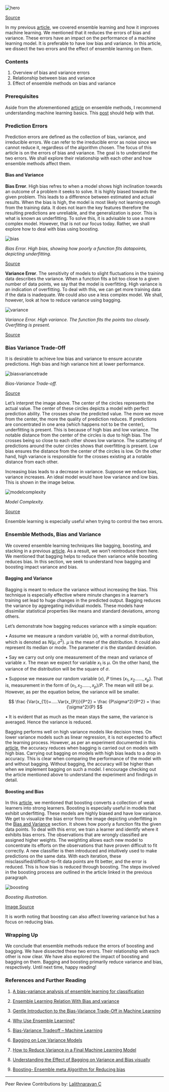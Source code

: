  ![hero](/engineering-education/ensemble-bias-var/hero.jpg)

[Source](https://images.unsplash.com/photo-1556884201-c949a3bbf6ad?ixid=MXwxMjA3fDB8MHxwaG90by1wYWdlfHx8fGVufDB8fHw%3D&ixlib=rb-1.2.1&auto=format&fit=crop&w=878&q=80)

In my previous [article](/engineering-education/ensemble-learning/), we covered ensemble learning and how it improves machine learning. We mentioned that it reduces the errors of bias and variance. These errors have an impact on the performance of a machine learning model. It is preferable to have low bias and variance. In this article, we dissect the two errors and the effect of ensemble learning on them.

### Contents

1. Overview of bias and variance errors
2. Relationship between bias and variance
3. Effect of ensemble methods on bias and variance

### Prerequisites

Aside from the aforementioned [article](/engineering-education/ensemble-learning/) on ensemble methods, I recommend understanding machine learning basics. This [post](/engineering-education/supervised-learning-algorithms/) should help with that.

### Prediction Errors

Prediction errors are defined as the collection of bias, variance, and irreducible errors. We can refer to the irreducible error as noise since we cannot reduce it, regardless of the algorithm chosen. The focus of this article is on the errors of bias and variance. The goal is to understand the two errors. We shall explore their relationship with each other and how ensemble methods affect them.

#### Bias and Variance

**Bias Error**. High bias refres to when a model shows high inclination towards an outcome of a problem it seeks to solve. It is highly biased towards the given problem. This leads to a difference between estimated and actual results. When the bias is high, the model is most likely not learning enough from the training data. It does not learn the key features therefore the resulting predictions are unreliable, and the generalization is poor. This is what is known as underfitting. To solve this, it is advisable to use a more complex model. However, that is not our focus today. Rather, we shall explore how to deal with bias using boosting.

![bias](/engineering-education/ensemble-bias-var/bias.png)

*Bias Error. High bias, showing how poorly a function fits datapoints, depicting underfitting.*

[Source](https://medium.com/ml-research-lab/ensemble-learning-relation-with-bias-and-variance-431cdc0a3fc9)

**Variance Error**. The sensitivity of models to slight fluctuations in the training data describes the variance. When a function fits a bit too close to a given number of data points, we say that the model is overfitting. High variance is an indication of overfitting. To deal with this, we can get more training data if the data is inadequate. We could also use a less complex model. We shall, however, look at how to reduce variance using bagging.

![variance](/engineering-education/ensemble-bias-var/variance.png)

*Variance Error. High variance. The function fits the points too closely. Overfitting is present.*

[Source](https://medium.com/ml-research-lab/ensemble-learning-relation-with-bias-and-variance-431cdc0a3fc9)

### Bias Variance Trade-Off

It is desirable to achieve low bias and variance to ensure accurate predictions. High bias and high variance hint at lower performance.

![biasvariancetrade](/engineering-education/ensemble-bias-var/biasvariancetrade.png)

*Bias-Variance Trade-off.*

[Source](https://medium.com/ml-research-lab/ensemble-learning-relation-with-bias-and-variance-431cdc0a3fc9)

Let’s interpret the image above.
The center of the circles represents the actual value. The center of these circles depicts a model with perfect prediction ability. The crosses show the predicted value. The more we move from the center, the more the quality of prediction reduces.
If predictions are concentrated in one area (which happens not to be the center), underfitting is present. This is because of high bias and low variance. The notable distance from the center of the circles is due to high bias. The crosses being so close to each other shows low variance.
The scattering of predictions around the outer circles shows that overfitting is present. Low bias ensures the distance from the center of the circles is low. On the other hand, high variance is responsible for the crosses existing at a notable distance from each other.

Increasing bias leads to a decrease in variance. Suppose we reduce bias, variance increases. An ideal model would have low variance and low bias. This is shown in the image below.

![modelcomplexity](/engineering-education/ensemble-bias-var/modelcomplexity.png)

*Model Complexity.*

[Source](https://www.geeksforgeeks.org/ml-bias-variance-trade-off/?ref=rp)

Ensemble learning is especially useful when trying to control the two errors.

### Ensemble Methods, Bias and Variance

We covered ensemble learning techniques like bagging, boosting, and stacking in a previous [article](/engineering-education/ensemble-learning/). As a result, we won’t reintroduce them here. We mentioned that bagging helps to reduce then variance while boosting reduces bias. In this section, we seek to understand how bagging and boosting impact variance and bias.

#### Bagging and Variance

Bagging is meant to reduce the variance without increasing the bias. This technique is especially effective where minute changes in a learner’s training set lead to huge changes in the predicted output. Bagging reduces the variance by aggregating individual models. These models have dissimilar statistical properties like means and standard deviations, among others.

Let’s demonstrate how bagging reduces variance with a simple equation:

• Assume we measure a random variable $(x)$, with a normal distribution, which is denoted as $N(\mu,\sigma^2)$. $\mu$ is the mean of the distribution. It could also represent its median or mode. The parameter $\sigma$ is the standard deviation.

• Say we carry out only one measurement of the mean and variance of variable $x$. The mean we expect for variable $x_1$ is $\mu$. On the other hand, the variance of the distribution will be the square of $\sigma$.

• Suppose we measure our random variable $(x)$, $P$ times $(x_1, x_2……, x_p)$. That is, measurement in the form of $(x_1, x_2……, x_p)/P$. The mean will still be $\mu$. However, as per the equation below, the variance will be smaller.

$$ \frac {Var(x_{1})+…..Var(x_{P})}{P^2} = \frac {P\sigma^2}{P^2} = \frac {\sigma^2}{P} $$

• It is evident that as much as the mean stays the same, the variance is averaged. Hence the variance is reduced.

Bagging performs well on high variance models like decision trees. On lower variance models such as linear regression, it is not expected to affect the learning process. However, as per an experiment documented in this [article](https://towardsdatascience.com/bagging-on-low-variance-models-38d3c70259db#:~:text=As%20we%20have%20discussed%20earlier%2C%20bagging%20should%20decrease,difference%20between%20training%20accuracy%20and%20test%20accuracy%20smaller.), the accuracy reduces when bagging is carried out on models with high bias.
Carrying out bagging on models with high bias leads to a drop in accuracy. This is clear when comparing the performance of the model with and without bagging. Without bagging, the accuracy will be higher than when we implement bagging on such a model. I encourage checking out the article mentioned above to understand the experiment and findings in detail.

#### Boosting and Bias

In this [article](/engineering-education/ensemble-learning/), we mentioned that boosting converts a collection of weak learners into strong learners. Boosting is especially useful in models that exhibit underfitting. These models are highly biased and have low variance.
We get to visualize the bias error from the image depicting underfitting in the [Bias and Variance](#bias-and-variance) section. It shows how poorly a function fits the given data points. To deal with this error, we train a learner and identify where it exhibits bias errors. The observations that are wrongly classified are assigned higher weights. The weighting allows each new model to concentrate its efforts on the observations that have proven difficult to fit correctly. A new classifier is then introduced and intuitively used to make predictions on the same data. With each iteration, these misclassified/difficult-to-fit data points are fit better, and the error is reduced. This is how bias is reduced through boosting. The steps involved in the boosting process are outlined in the article linked in the previous paragraph.

![boosting](/engineering-education/ensemble-bias-var/boosting.jpg)

*Boosting illustration.*

[Image Source](https://in.pinterest.com/pin/334744184801199587/)

It is worth noting that boosting can also affect lowering variance but has a focus on reducing bias.

### Wrapping Up

We conclude that ensemble methods reduce the errors of boosting and bagging. We have dissected these two errors. Their relationship with each other is now clear. We have also explored the impact of boosting and bagging on them. Bagging and boosting primarily reduce variance and bias, respectively. Until next time, happy reading!

### References and Further Reading

1. [A bias-variance analysis of ensemble learning for classification](https://www.researchgate.net/publication/315067126_A_bias-variance_analysis_of_ensemble_learning_for_classification)

2. [Ensemble Learning Relation With Bias and variance](https://medium.com/ml-research-lab/ensemble-learning-relation-with-bias-and-variance-431cdc0a3fc9)

3. [Gentle Introduction to the Bias-Variance Trade-Off in Machine Learning](https://machinelearningmastery.com/gentle-introduction-to-the-bias-variance-trade-off-in-machine-learning/)

4. [Why Use Ensemble Learning?](https://machinelearningmastery.com/why-use-ensemble-learning/)

5. [Bias-Variance Tradeoff – Machine Learning](https://www.geeksforgeeks.org/ml-bias-variance-trade-off/?ref=rp)

6. [Bagging on Low Variance Models](https://towardsdatascience.com/bagging-on-low-variance-models-38d3c70259db#:~:text=As%20we%20have%20discussed%20earlier%2C%20bagging%20should%20decrease,difference%20between%20training%20accuracy%20and%20test%20accuracy%20smaller.)

7. [How to Reduce Variance in a Final Machine Learning Model](https://machinelearningmastery.com/how-to-reduce-model-variance/)

8. [Understanding the Effect of Bagging on Variance and Bias visually](https://towardsdatascience.com/understanding-the-effect-of-bagging-on-variance-and-bias-visually-6131e6ff1385)

9. [Boosting- Ensemble meta Algorithm for Reducing bias](https://medium.com/ml-research-lab/boosting-ensemble-meta-algorithm-for-reducing-bias-5b8bfdce281)

---
Peer Review Contributions by: [Lalithnarayan C](/engineering-education/authors/lalithnarayan-c/)
